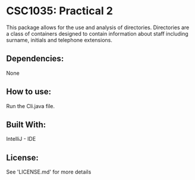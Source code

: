CSC1035: Practical 2
====================
This package allows  for the use and analysis of directories. Directories are a class of containers designed to contain 
information about staff including surname, initials and telephone extensions.

Dependencies:
-------------
None

How to use:
-----------
Run the Cli.java file.

Built With:
-----------
IntelliJ - IDE

License:
--------
See 'LICENSE.md' for more details